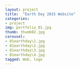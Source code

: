 ```yaml
---
layout: project
title:  "Earth Day 2015 Website"
categories:
- project
img: portfolio_01.jpg
thumb: thumb02.jpg
carousel:
- 01earthday\1.jpg
- 01earthday\2.jpg
- 01earthday\3.jpg
- 01earthday\4.jpg
tagged: Web, logo
---
```


